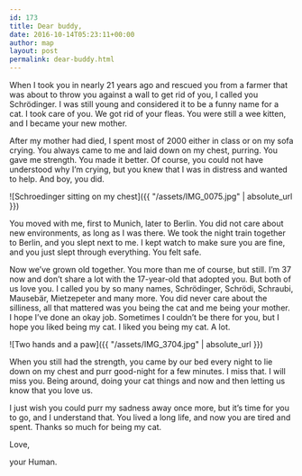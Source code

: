 ```yaml
---
id: 173
title: Dear buddy,
date: 2016-10-14T05:23:11+00:00
author: map
layout: post
permalink: dear-buddy.html
---
```

When I took you in nearly 21 years ago and rescued you from a farmer that was about to throw you against a wall to get rid of you, I called you Schrödinger. I was still young and considered it to be a funny name for a cat. I took care of you. We got rid of your fleas. You were still a wee kitten, and I became your new mother.

After my mother had died, I spent most of 2000 either in class or on my sofa crying. You always came to me and laid down on my chest, purring. You gave me strength. You made it better. Of course, you could not have understood why I&#8217;m crying, but you knew that I was in distress and wanted to help. And boy, you did.

![Schroedinger sitting on my chest]({{ "/assets/IMG_0075.jpg" | absolute_url }})

You moved with me, first to Munich, later to Berlin. You did not care about new environments, as long as I was there. We took the night train together to Berlin, and you slept next to me. I kept watch to make sure you are fine, and you just slept through everything. You felt safe.

Now we&#8217;ve grown old together. You more than me of course, but still. I&#8217;m 37 now and don&#8217;t share a lot with the 17-year-old that adopted you. But both of us love you. I called you by so many names, Schrödinger, Schrödi, Schraubi, Mausebär, Mietzepeter and many more. You did never care about the silliness, all that mattered was you being the cat and me being your mother. I hope I&#8217;ve done an okay job. Sometimes I couldn&#8217;t be there for you, but I hope you liked being my cat. I liked you being my cat. A lot.

![Two hands and a paw]({{ "/assets/IMG_3704.jpg" | absolute_url }})

When you still had the strength, you came by our bed every night to lie down on my chest and purr good-night for a few minutes. I miss that. I will miss you. Being around, doing your cat things and now and then letting us know that you love us.

I just wish you could purr my sadness away once more, but it&#8217;s time for you to go, and I understand that. You lived a long life, and now you are tired and spent. Thanks so much for being my cat.

Love,
  
your Human.